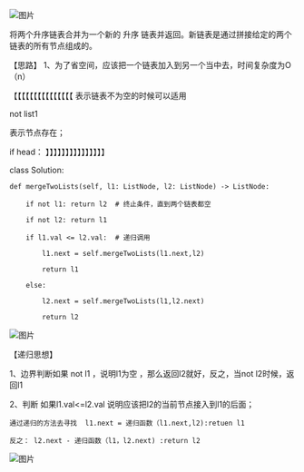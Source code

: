 ![图片](https://user-images.githubusercontent.com/38878365/180718756-5ae0928c-6453-4123-a585-53c08135b053.png)

将两个升序链表合并为一个新的 升序 链表并返回。新链表是通过拼接给定的两个链表的所有节点组成的。

【思路】
1、为了省空间，应该把一个链表加入到另一个当中去，时间复杂度为O（n）



【【【【【【【【【【【【【【【
表示链表不为空的时候可以适用

not list1

表示节点存在；

if head：
】】】】】】】】】】】】】】】


class Solution:

    def mergeTwoLists(self, l1: ListNode, l2: ListNode) -> ListNode:
    
        if not l1: return l2  # 终止条件，直到两个链表都空
        
        if not l2: return l1
        
        if l1.val <= l2.val:  # 递归调用
        
            l1.next = self.mergeTwoLists(l1.next,l2)
            
            return l1
            
        else:
        
            l2.next = self.mergeTwoLists(l1,l2.next)
            
            return l2


![图片](https://user-images.githubusercontent.com/38878365/180737929-a716cb53-de9b-4f59-a373-7125796fe997.png)


【递归思想】

1、边界判断如果 not l1 ，说明l1为空 ，那么返回l2就好，反之，当not l2时候，返回l1

2、判断 如果l1.val<=l2.val 说明应该把l2的当前节点接入到l1的后面；

    通过递归的方法去寻找  l1.next = 递归函数（l1.next,l2):retuen l1
    
    反之： l2.next - 递归函数（l1，l2.next) :return l2



![图片](https://user-images.githubusercontent.com/38878365/180739395-fd520df7-350a-4c60-b062-cb07a9284141.png)






